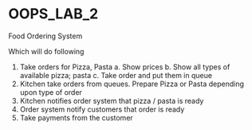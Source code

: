 # OOPS_LAB_2

Food Ordering System

Which will do following

1. Take orders for Pizza, Pasta
a. Show prices
b. Show all types of available pizza; pasta
c. Take order and put them in queue
2. Kitchen take orders from queues. Prepare Pizza or Pasta depending upon type of order
3. Kitchen notifies order system that pizza / pasta is ready
4. Order system notify customers that order is ready
5. Take payments from the customer
